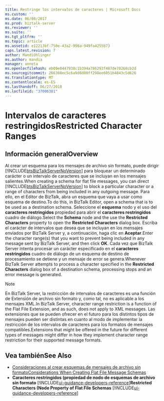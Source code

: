 ```yaml
---
title: Restringe los intervalos de caracteres | Microsoft Docs
ms.custom: ''
ms.date: 06/08/2017
ms.prod: biztalk-server
ms.reviewer: ''
ms.suite: ''
ms.tgt_pltfrm: ''
ms.topic: article
ms.assetid: e12213bf-750e-43a2-998a-949fa4255b73
caps.latest.revision: 7
author: MandiOhlinger
ms.author: mandia
manager: anneta
ms.openlocfilehash: eb09e0447938c1b394a786293f487de70268cb2d
ms.sourcegitcommit: 266308ec5c6a9d8d80ff298ee6051b4843c5d626
ms.translationtype: MT
ms.contentlocale: es-ES
ms.lasthandoff: 06/27/2018
ms.locfileid: "37006381"
---
```

# <a name="restricted-character-ranges"></a><span data-ttu-id="05c2c-102">Intervalos de caracteres restringidos</span><span class="sxs-lookup"><span data-stu-id="05c2c-102">Restricted Character Ranges</span></span>

## <a name="overview"></a><span data-ttu-id="05c2c-103">Información general</span><span class="sxs-lookup"><span data-stu-id="05c2c-103">Overview</span></span>
<span data-ttu-id="05c2c-104">Al crear un esquema para los mensajes de archivo sin formato, puede dirigir [!INCLUDE[btsBizTalkServerNoVersion](../includes/btsbiztalkservernoversion-md.md)] para bloquear un determinado carácter o un intervalo de caracteres que se incluyan en los mensajes salientes.</span><span class="sxs-lookup"><span data-stu-id="05c2c-104">When creating a schema for flat file messages, you can direct [!INCLUDE[btsBizTalkServerNoVersion](../includes/btsbiztalkservernoversion-md.md)] to block a particular character or a range of characters from being included in any outgoing message.</span></span> <span data-ttu-id="05c2c-105">Para ello, en el Editor de BizTalk, abra un esquema que vaya a usar como esquema de destino.</span><span class="sxs-lookup"><span data-stu-id="05c2c-105">To do this, in BizTalk Editor, open a schema that is to be used as a destination schema.</span></span> <span data-ttu-id="05c2c-106">Seleccione el **esquema** nodo y el uso del **caracteres restringidos** propiedad para abrir el **caracteres restringidos** cuadro de diálogo.</span><span class="sxs-lookup"><span data-stu-id="05c2c-106">Select the **Schema** node and the use the **Restricted Characters** property to open the **Restricted Characters** dialog box.</span></span> <span data-ttu-id="05c2c-107">Escriba el carácter de intervalos que desea que se incluyan en los mensajes enviados por BizTalk Server y, a continuación, haga clic en **Aceptar**.</span><span class="sxs-lookup"><span data-stu-id="05c2c-107">Enter the character range(s) that you want to prevent being included in any message sent by BizTalk Server, and then click **OK**.</span></span> <span data-ttu-id="05c2c-108">Cada vez que BizTalk Server intenta procesar un carácter especificado en el **caracteres restringidos** cuadro de diálogo de un esquema de destino de procesamiento se detiene y un mensaje de error se genera.</span><span class="sxs-lookup"><span data-stu-id="05c2c-108">Whenever BizTalk Server attempts to process a character specified in the **Restricted Characters** dialog box of a destination schema, processing stops and an error message is generated.</span></span>  

> [!NOTE]
>  <span data-ttu-id="05c2c-109">En BizTalk Server, la restricción de intervalos de caracteres es una función de Extensión de archivo sin formato y, como tal, no es aplicable a los mensajes XML.</span><span class="sxs-lookup"><span data-stu-id="05c2c-109">In BizTalk Server, character range restriction is a function of the Flat File Extension, and as such, does not apply to XML messages.</span></span> <span data-ttu-id="05c2c-110">Las extensiones que se pueden ofrecer en el futuro para los distintos tipos de mensajes pueden ser distintas en cuanto al modo de implementar la restricción de los intervalos de caracteres para los formatos de mensajes compatibles.</span><span class="sxs-lookup"><span data-stu-id="05c2c-110">Extensions that might be offered in the future for different types of messages might differ in how they implement character range restriction for their supported message formats.</span></span>  

## <a name="see-also"></a><span data-ttu-id="05c2c-111">Vea también</span><span class="sxs-lookup"><span data-stu-id="05c2c-111">See Also</span></span>  
- [<span data-ttu-id="05c2c-112">Consideraciones al crear esquemas de mensajes de archivo sin formato</span><span class="sxs-lookup"><span data-stu-id="05c2c-112">Considerations When Creating Flat File Message Schemas</span></span>](../core/considerations-when-creating-flat-file-message-schemas.md)   
- <span data-ttu-id="05c2c-113">**Caracteres restringidos (propiedad de nodo de esquemas de archivo sin formato** [!INCLUDE[ui-guidance-developers-reference](../includes/ui-guidance-developers-reference.md)]</span><span class="sxs-lookup"><span data-stu-id="05c2c-113">**Restricted Characters (Node Property of Flat File Schemas** [!INCLUDE[ui-guidance-developers-reference](../includes/ui-guidance-developers-reference.md)]</span></span>

